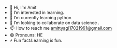 - 👋 Hi, I’m Amit
- 👀 I’m interested in learning.
- 🌱 I’m currently learning python.
- 💞️ I’m looking to collaborate on data science .
- 📫 How to reach me amittyagi17021991@gmail.com
- 😄 Pronouns: HE
- ⚡ Fun fact:Learning is fun.

<!---
Amittyagi1702/Amittyagi1702 is a ✨ special ✨ repository because its `README.md` (this file) appears on your GitHub profile.
You can click the Preview link to take a look at your changes.
--->
